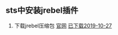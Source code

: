 ## sts中安装jrebel插件
1. 下载jrebel压缩包
[官网](http://www.zeroturnaround.com/update-site/update-site.zip)
[已下载2019-10-27](https://github.com/lang321/soft/new/master)
